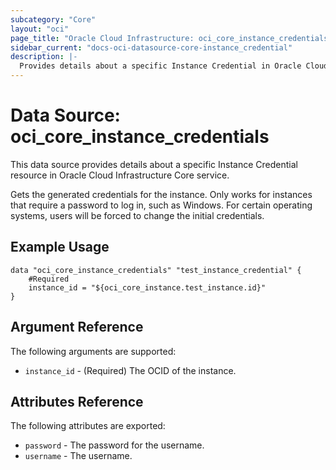 ```yaml
---
subcategory: "Core"
layout: "oci"
page_title: "Oracle Cloud Infrastructure: oci_core_instance_credentials"
sidebar_current: "docs-oci-datasource-core-instance_credential"
description: |-
  Provides details about a specific Instance Credential in Oracle Cloud Infrastructure Core service
---
```


# Data Source: oci_core_instance_credentials
This data source provides details about a specific Instance Credential resource in Oracle Cloud Infrastructure Core service.

Gets the generated credentials for the instance. Only works for instances that require a password to log in, such as Windows.
For certain operating systems, users will be forced to change the initial credentials.


## Example Usage

```hcl
data "oci_core_instance_credentials" "test_instance_credential" {
	#Required
	instance_id = "${oci_core_instance.test_instance.id}"
}
```

## Argument Reference

The following arguments are supported:

* `instance_id` - (Required) The OCID of the instance.


## Attributes Reference

The following attributes are exported:

* `password` - The password for the username.
* `username` - The username.

